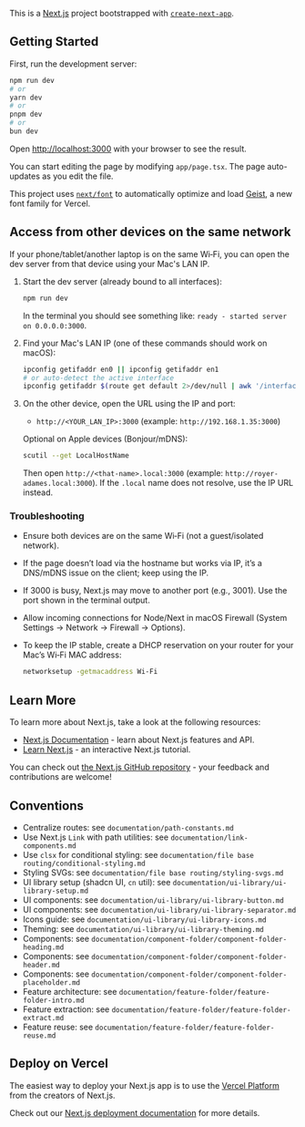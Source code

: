 This is a [Next.js](https://nextjs.org) project bootstrapped with [`create-next-app`](https://nextjs.org/docs/app/api-reference/cli/create-next-app).

## Getting Started

First, run the development server:

```bash
npm run dev
# or
yarn dev
# or
pnpm dev
# or
bun dev
```

Open [http://localhost:3000](http://localhost:3000) with your browser to see the result.

You can start editing the page by modifying `app/page.tsx`. The page auto-updates as you edit the file.

This project uses [`next/font`](https://nextjs.org/docs/app/building-your-application/optimizing/fonts) to automatically optimize and load [Geist](https://vercel.com/font), a new font family for Vercel.

## Access from other devices on the same network

If your phone/tablet/another laptop is on the same Wi‑Fi, you can open the dev server from that device using your Mac's LAN IP.

1. Start the dev server (already bound to all interfaces):

   ```bash
   npm run dev
   ```

   In the terminal you should see something like: `ready - started server on 0.0.0.0:3000`.

2. Find your Mac's LAN IP (one of these commands should work on macOS):

   ```bash
   ipconfig getifaddr en0 || ipconfig getifaddr en1
   # or auto-detect the active interface
   ipconfig getifaddr $(route get default 2>/dev/null | awk '/interface:/{print $2}')
   ```

3. On the other device, open the URL using the IP and port:

   - `http://<YOUR_LAN_IP>:3000` (example: `http://192.168.1.35:3000`)

   Optional on Apple devices (Bonjour/mDNS):

   ```bash
   scutil --get LocalHostName
   ```

   Then open `http://<that-name>.local:3000` (example: `http://royer-adames.local:3000`). If the `.local` name does not resolve, use the IP URL instead.

### Troubleshooting

- Ensure both devices are on the same Wi‑Fi (not a guest/isolated network).
- If the page doesn’t load via the hostname but works via IP, it’s a DNS/mDNS issue on the client; keep using the IP.
- If 3000 is busy, Next.js may move to another port (e.g., 3001). Use the port shown in the terminal output.
- Allow incoming connections for Node/Next in macOS Firewall (System Settings → Network → Firewall → Options).
- To keep the IP stable, create a DHCP reservation on your router for your Mac’s Wi‑Fi MAC address:

  ```bash
  networksetup -getmacaddress Wi-Fi
  ```

## Learn More

To learn more about Next.js, take a look at the following resources:

- [Next.js Documentation](https://nextjs.org/docs) - learn about Next.js features and API.
- [Learn Next.js](https://nextjs.org/learn) - an interactive Next.js tutorial.

You can check out [the Next.js GitHub repository](https://github.com/vercel/next.js) - your feedback and contributions are welcome!

## Conventions

- Centralize routes: see `documentation/path-constants.md`
- Use Next.js `Link` with path utilities: see `documentation/link-components.md`
- Use `clsx` for conditional styling: see `documentation/file base routing/conditional-styling.md`
- Styling SVGs: see `documentation/file base routing/styling-svgs.md`
- UI library setup (shadcn UI, `cn` util): see `documentation/ui-library/ui-library-setup.md`
- UI components: see `documentation/ui-library/ui-library-button.md`
- UI components: see `documentation/ui-library/ui-library-separator.md`
- Icons guide: see `documentation/ui-library/ui-library-icons.md`
- Theming: see `documentation/ui-library/ui-library-theming.md`
- Components: see `documentation/component-folder/component-folder-heading.md`
- Components: see `documentation/component-folder/component-folder-header.md`
- Components: see `documentation/component-folder/component-folder-placeholder.md`
- Feature architecture: see `documentation/feature-folder/feature-folder-intro.md`
- Feature extraction: see `documentation/feature-folder/feature-folder-extract.md`
- Feature reuse: see `documentation/feature-folder/feature-folder-reuse.md`

## Deploy on Vercel

The easiest way to deploy your Next.js app is to use the [Vercel Platform](https://vercel.com/new?utm_medium=default-template&filter=next.js&utm_source=create-next-app&utm_campaign=create-next-app-readme) from the creators of Next.js.

Check out our [Next.js deployment documentation](https://nextjs.org/docs/app/building-your-application/deploying) for more details.
